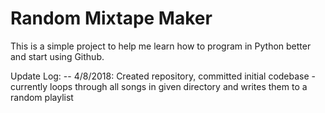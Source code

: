 # Random Mixtape Maker

This is a simple project to help me learn how to program in Python better and start using Github.

Update Log:
-- 4/8/2018: Created repository, committed initial codebase - currently loops through 
             all songs in given directory and writes them to a random playlist
